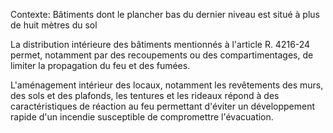 Contexte: Bâtiments dont le plancher bas du dernier niveau  est situé à plus de huit mètres du sol

La distribution intérieure des bâtiments mentionnés à l'article R. 4216-24 permet, notamment par des recoupements ou des compartimentages, de limiter la propagation du feu et des fumées.

L'aménagement intérieur des locaux, notamment les revêtements des murs, des sols et des plafonds, les tentures et les rideaux répond à des caractéristiques de réaction au feu permettant d'éviter un développement rapide d'un incendie susceptible de compromettre l'évacuation.